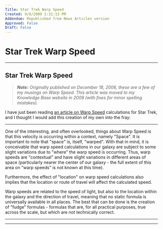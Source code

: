 ```yaml
---
Title: Star Trek Warp Speed
Created: 9/6/2009 2:31:13 PM
Addendum: Republished from News Articles version
Approved: False
Draft: False
---
```

# Star Trek Warp Speed

---

## Star Trek Warp Speed


> ***Note:** Originally published on December 18, 2006, these are a few of my musings on Warp Speed. This article was moved to my Knowledge Base website in 2009 (with fixes for minor spelling mistakes).*



I have just been reading [an article on Warp Speed](http://www.trekplace.com/article12.html) calculations for Star Trek, and I thought I would add this creation of my own into the fray:






* * *






One of the interesting, and often overlooked, things about Warp Speed is that this velocity is occurring within a context, namely "Space". It is important to note that "space" is, itself, "warped". With that in mind, it is conceivable that warp speed calculations in our galaxy are subject to some slight variations due to "where" the warp speed is occurring. Thus, warp speeds are "contextual" and have slight variations in different areas of space (particularly nearer the center of our galaxy - the full extent of this area on "warp speeds" is not known at this time).



Furthermore, the effect of "location" on warp speed calculations also implies that the location or route of travel will affect the calculated speed.



Warp speeds are related to the speed of light, but also to the location within the galaxy and the direction of travel, meaning that no static formula is universally available in all places. The best that can be done is the creation of "fudge" formulas - formulas that are, for all practical purposes, true across the scale, but which are not technically correct.






* * *




---

